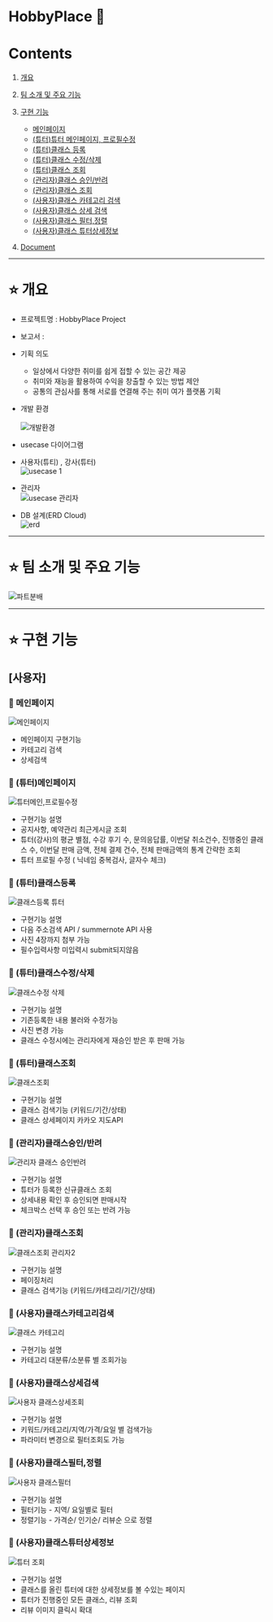 # HobbyPlace 🎨

# Contents <br>
1. [개요](#star-개요)  
2. [팀 소개 및 주요 기능](#star-팀-소개-및-주요-기능)
3. [구현 기능](#star-구현-기능)
    - [메인페이지](#pushpin-메인페이지)
    - [(튜터)튜터 메인페이지, 프로필수정](#pushpin-(튜터)메인페이지)
    - [(튜터)클래스 등록](#pushpin-(튜터)클래스등록)
    - [(튜터)클래스 수정/삭제](#pushpin-(튜터)클래스수정/삭제)
    - [(튜터)클래스 조회](#pushpin-(튜터)클래스조회)
    - [(관리자)클래스 승인/반려](#pushpin-(관리자)클래스승인/반려)
    - [(관리자)클래스 조회](#pushpin-(관리자)클래스조회)   
    - [(사용자)클래스 카테고리 검색](#pushpin-(사용자)클래스카테고리검색)   
    - [(사용자)클래스 상세 검색](#pushpin-(사용자)클래스상세검색) 
    - [(사용자)클래스 필터,정렬](#pushpin-(사용자)클래스필터,정렬) 
    - [(사용자)클래스 튜터상세정보](#pushpin-(사용자)클래스튜터상세정보)  
   

4. [Document](#star-document)

***

# :star: 개요
- 프로젝트명 : HobbyPlace Project <br>

- 보고서 : 

- 기획 의도  <br>
  - 일상에서 다양한 취미를 쉽게 접할 수 있는 공간 제공<br>
  - 취미와 재능을 활용하여 수익을 창출할 수 있는 방법 제안 <br>
  - 공통의 관심사를 통해 서로를 연결해 주는 취미 여가 플랫폼 기획 <br>

- 개발 환경 <br><br>
![개발환경](https://user-images.githubusercontent.com/115604577/228150767-6fedb903-4e39-4840-bf42-b2456a9ff806.png)<br>

- usecase 다이어그램
- 사용자(튜티) , 강사(튜터) <br>
![usecase 1](https://user-images.githubusercontent.com/115604577/228152251-2b86a711-2218-4d62-8dca-f3a76ad3e766.png) <br>
- 관리자<br>
![usecase 관리자](https://user-images.githubusercontent.com/115604577/228152395-0ce1c0fc-8a3f-454e-81cb-65c3d254df95.png)<br>

- DB 설계(ERD Cloud) <br>
![erd](https://user-images.githubusercontent.com/115604577/228807391-367a106b-f8f9-4da1-8503-fdb77a568701.jpg)

***


# :star: 팀 소개 및 주요 기능

![파트분배](https://user-images.githubusercontent.com/115604577/228151268-e57ed964-9eb9-4f15-9c6e-2dd9194bafc7.png)

***
 
 
# :star: 구현 기능
## [사용자]
### :pushpin: 메인페이지
![메인페이지](https://user-images.githubusercontent.com/115604577/228810897-849d669f-80a9-4f8f-8f62-e37d70078176.gif)
- 메인페이지 구현기능 
- 카테고리 검색
- 상세검색 
### :pushpin: (튜터)메인페이지
![튜터메인,프로필수정](https://user-images.githubusercontent.com/115604577/228811340-f82ea3b9-a0d6-400e-8880-236c80a18f0d.gif)
- 구현기능 설명
- 공지사항, 예약관리 최근게시글 조회
- 튜터(강사)의 평균 별점, 수강 후기 수, 문의응답률, 이번달 취소건수, 진행중인 클래스 수, 이번달 판매 금액, 전체 결제 건수, 전체 판매금액의 통계 간략한 조회 
- 튜터 프로필 수정 ( 닉네임 중복검사, 글자수 체크) 


### :pushpin: (튜터)클래스등록
![클래스등록 튜터](https://user-images.githubusercontent.com/115604577/229394659-7f14396b-ca7f-4f5f-89b4-59ee3ec0a3bb.gif)
- 구현기능 설명
- 다음 주소검색 API / summernote API 사용
- 사진 4장까지 첨부 가능
- 필수입력사항 미입력시 submit되지않음

### :pushpin: (튜터)클래스수정/삭제
![클래스수정 삭제](https://user-images.githubusercontent.com/115604577/229395245-c19ddd15-b622-4e44-96f9-41cd2689012f.gif)
- 구현기능 설명
- 기존등록한 내용 불러와 수정가능
- 사진 변경 가능
- 클래스 수정시에는 관리자에게 재승인 받은 후 판매 가능 

### :pushpin: (튜터)클래스조회
![클래스조회](https://user-images.githubusercontent.com/115604577/229395928-a740e720-f6d4-4fc9-b982-2b18dd6b11a0.gif)
- 구현기능 설명
- 클래스 검색기능 (키워드/기간/상태)
- 클래스 상세페이지 카카오 지도API

### :pushpin: (관리자)클래스승인/반려
![관리자 클래스 승인반려](https://user-images.githubusercontent.com/115604577/229396312-f0dba6a5-9787-4f2d-b47c-b2a5f2756af9.gif)
- 구현기능 설명
- 튜터가 등록한 신규클래스 조회
- 상세내용 확인 후 승인되면 판매시작
- 체크박스 선택 후 승인 또는 반려 가능
 
 ### :pushpin: (관리자)클래스조회
![클래스조회 관리자2](https://user-images.githubusercontent.com/115604577/229398110-5e7b48ba-1f24-43dc-bfb2-4f8b955bb60c.gif)
- 구현기능 설명
- 페이징처리 
- 클래스 검색기능 (키워드/카테고리/기간/상태)

 ### :pushpin: (사용자)클래스카테고리검색
 ![클래스 카테고리](https://user-images.githubusercontent.com/115604577/229398422-d7b4b620-99b4-4e12-8d67-a001f7e02b9f.gif)
 - 구현기능 설명
 - 카테고리 대분류/소분류 별 조회가능
 
 ### :pushpin: (사용자)클래스상세검색
 ![사용자 클래스상세조회](https://user-images.githubusercontent.com/115604577/229398981-45ea96b0-dcdc-45a6-a45d-bdda1ad26363.gif)
 - 구현기능 설명
 - 키워드/카테고리/지역/가격/요일 별 검색가능 
 - 파라미터 변경으로 필터조회도 가능 
 
 ### :pushpin: (사용자)클래스필터,정렬
 ![사용자 클래스필터](https://user-images.githubusercontent.com/115604577/229399951-f5566946-a243-45fd-9914-1a446c9a1880.gif)
 - 구현기능 설명
 - 필터기능 - 지역/ 요일별로 필터
 - 정렬기능 - 가격순/ 인기순/ 리뷰순 으로 정렬
 
  ### :pushpin: (사용자)클래스튜터상세정보
  ![튜터 조회](https://user-images.githubusercontent.com/115604577/229400619-cb49c202-a9a7-46b8-9c8a-a91eb2dccc6a.gif)
- 구현기능 설명
- 클래스를 올린 튜터에 대한 상세정보를 볼 수있는 페이지
- 튜터가 진행중인 모든 클래스, 리뷰 조회
- 리뷰 이미지 클릭시 확대
